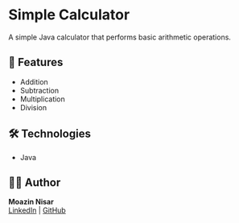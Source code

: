 # Simple Calculator
A simple Java calculator that performs basic arithmetic operations.

## 🧠 Features
- Addition  
- Subtraction  
- Multiplication  
- Division  

## 🛠️ Technologies
- Java  

## 👨‍💻 Author
**Moazin Nisar**  
[LinkedIn](https://www.linkedin.com/in/mouzinnisar/) | [GitHub](https://github.com/mouzinnisar)

